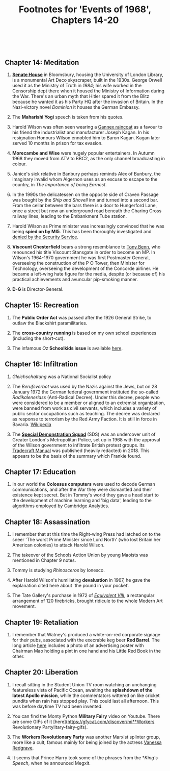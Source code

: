 ﻿---
layout: post
title: Footnotes for 'Events of 1968', Chapters 14-20
category: references
---

<br/>

## Chapter 14: Meditation

1. [**Senate House**](https://www.bbc.co.uk/news/education-49597787) in Bloomsbury, housing the University of London Library, is a monumental Art Deco skyscraper, built in the 1930s. George Orwell used it as the Ministry of Truth in *1984*; his wife worked in the Censorship dept there when it housed the Ministry of Information during the War. There's an urban myth that Hitler spared it from the Blitz because he wanted it as his Party HQ after the invasion of Britain. In the Nazi-victory novel *Dominion* it houses the German Embassy.

2. The **Maharishi Yogi** speech is taken from his quotes.

3. Harold Wilson was often seen wearing a [Gannex raincoat](https://larkabout.wordpress.com/2009/10/13/gannex-mill/) as a favour to his friend the industrialist and manufacturer Joseph Kagan. In his resignation Honours Wilson ennobled him to Baron Kagan. Kagan later served 10 months in prison for tax evasion. 

4. **Morecambe and Wise** were hugely popular entertainers. In Autumn 1968 they moved from ATV to BBC2, as the only channel broadcasting in colour.

4. Janice's sick relative in Banbury perhaps reminds Alex of Bunbury, the imaginary invalid whom Algernon uses as an excuse to escape to the country, in *The Importance of being Earnest*.

5. In the 1990s the delicatessen on the opposite side of Craven Passage was bought by the *Ship and Shovell* inn and turned into a second bar. From the cellar between the bars there is a door to Hungerford Lane, once a street but now an underground road beneath the Charing Cross railway lines, leading to the Embankment Tube station.

5. Harold Wilson as Prime minister was increasingly convinced that he was being **spied on by MI5**. This has been thoroughly investigated and [denied by the Security Service](https://www.mi5.gov.uk/the-wilson-plot).

6. **Viscount Chesterfield** bears a strong resemblance to [Tony Benn](https://en.wikipedia.org/wiki/Tony_Benn), who renounced his title Viscount Stansgate in order to become an MP. In Wilson's 1964-1970 government he was first Postmaster General, overseeing the construction of the P O Tower, then Minister for Technology, overseeing the development of the Concorde airliner. He became a left-wing hate figure for the media, despite (or because of) his practical achievements and avuncular pip-smoking manner.

7. **D-G** is Director-General.

## Chapter 15: Recreation

1. The **Public Order Act** was passed after the 1926 General Strike, to outlaw the Blackshirt paramilitaries.

2. The **cross-country running** is based on my own school experiences (including the short-cut).

2. The infamous *Oz* **Schoolkids issue** is available [here](https://flashbak.com/schoolkids-oz-read-in-full-the-magazine-that-started-a-revolution-56985/).

## Chapter 16: Infiltration

1. *Gleichschaltung* was a National Socialist policy

2. The *Berufsverbot* was used by the Nazis against the Jews, but on 28 January 1972 the German federal government instituted the so-called *Radikalenerlass* (Anti-Radical Decree). Under this decree, people who were considered to be a member or aligned to an extremist organization, were banned from work as civil servants, which includes a variety of public sector occupations such as teaching. The decree was declared as response to terrorism by the Red Army Faction. It is still in force in Bavaria. [Wikipedia](https://en.wikipedia.org/wiki/Berufsverbot)  

3. The [**Special Demonstration Squad**](https://en.wikipedia.org/wiki/Special_Demonstration_Squad) (SDS) was an undercover unit of Greater London's Metropolitan Police, set up in 1968 with the approval of the Wilson government to infiltrate British protest groups. Its [Tradecraft Manual](https://www.ucpi.org.uk/wp-content/uploads/2018/03/20180319-TC-Documents_Final_Version.pdf) was published (heavily redacted) in 2018. This appears to be the basis of the summary which Frankie found. 

## Chapter 17: Education

1. In our world the **Colossus computers** were used to decode German communications, and after the War they were dismantled and their existence kept secret. But in Tommy's world they gave a head start to the development of machine learning and 'big data', leading to the algorithms employed by Cambridge Analytics.

## Chapter 18: Assassination

1. I remember that at this time the Right-wing Press had latched on to the sneer 'The worst Prime Minister since Lord North' (who lost Britain her American colonies) to attack Harold Wilson.

2. The takeover of the Schools Action Union by young Maoists was mentioned in Chapter 9 notes.

3. Tommy is studying *Rhinosceros* by Ionesco.

4. After Harold Wilson's humiliating **devaluation** in 1967, he gave the explanation cited here about 'the pound in your pocket'.

5. The Tate Gallery's purchase in 1972 of [*Equivalent VIII*](https://en.wikipedia.org/wiki/Equivalent_VIII), a rectangular arrangement of 120 firebricks, brought ridicule to the whole Modern Art movement.

## Chapter 19: Retaliation

1. I remember that Watney's produced a white-on-red corporate signage for their pubs, associated with the execrable keg beer **Red Barrel**. The long article [here](https://boakandbailey.com/2019/01/watneys-red-barrel-how-bad-could-it-have-been/) includes a photo of an advertising poster with Chairman Mao holding a pint in one hand and his Little Red Book in the other.

## Chapter 20: Liberation

1. I recall sitting in the Student Union TV room watching an unchanging featureless vista of Pacific Ocean, awaiting the **splashdown of the latest Apollo mission**, while the commentators wittered on like cricket pundits when rain has stopped play. This could last all afternoon. This was before daytime TV had been invented.

2. You can find the Monty Python **Military Fairy** video on Youtube. There are some GIFs of it [here](https://gfycat.com/discover/mi**Workers Revolutionary Partylitary-fairy-gifs).

3. The **Workers Revolutionary Party** was another Marxist splinter group, more like a cult, famous mainly for being joined by the actress [Vanessa Redgrave](https://www.dailymail.co.uk/femail/article-1384994/Vanessa-Redgrave-red-sex-slaves-How-bid-start-Marxist-revolution-plunged-bizarre-scandal.html).

4. It seems that Prince Harry took some of the phrases from the **King's Speech*, when he announced Megxit.


<br/>

 

   
  
 

